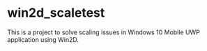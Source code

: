 # win2d_scaletest

This is a project to solve scaling issues in Windows 10 Mobile UWP application using Win2D.